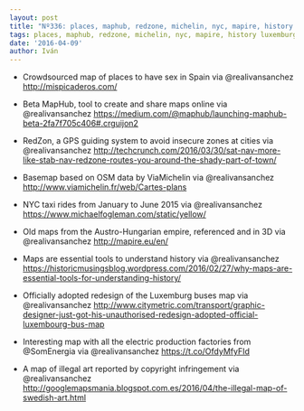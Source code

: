 ```yaml
---
layout: post
title: "Nº336: places, maphub, redzone, michelin, nyc, mapire, history luxemburg, somenergia, copyright"
tags: places, maphub, redzone, michelin, nyc, mapire, history luxemburg, somenergia, copyright
date: '2016-04-09'
author: Iván
---
```


* Crowdsourced map of places to have sex in Spain via @realivansanchez
  http://mispicaderos.com/

* Beta MapHub, tool to create and share maps online via @realivansanchez
  https://medium.com/@maphub/launching-maphub-beta-2fa7f705c406#.crguijon2

* RedZon, a GPS guiding system to avoid insecure zones at cities via @realivansanchez
  http://techcrunch.com/2016/03/30/sat-nav-more-like-stab-nav-redzone-routes-you-around-the-shady-part-of-town/

* Basemap based on OSM data by ViaMichelin via @realivansanchez
  http://www.viamichelin.fr/web/Cartes-plans

* NYC taxi rides from January to June 2015 via @realivansanchez
  https://www.michaelfogleman.com/static/yellow/

* Old maps from the Austro-Hungarian empire, referenced and in 3D via @realivansanchez
  http://mapire.eu/en/

* Maps are essential tools to understand history via @realivansanchez
  https://historicmusingsblog.wordpress.com/2016/02/27/why-maps-are-essential-tools-for-understanding-history/

* Officially adopted redesign of the Luxemburg buses map via @realivansanchez
  http://www.citymetric.com/transport/graphic-designer-just-got-his-unauthorised-redesign-adopted-official-luxembourg-bus-map

* Interesting map with all the electric production factories from @SomEnergia via @realivansanchez
  https://t.co/OfdyMfyFId

* A map of illegal art reported by copyright infringement via @realivansanchez
  http://googlemapsmania.blogspot.com.es/2016/04/the-illegal-map-of-swedish-art.html
